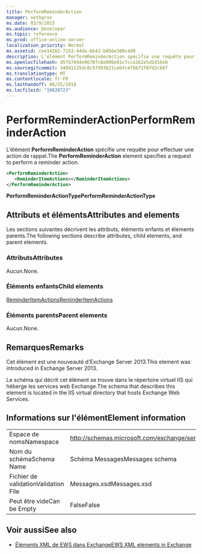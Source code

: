 ```yaml
---
title: PerformReminderAction
manager: sethgros
ms.date: 03/9/2015
ms.audience: Developer
ms.topic: reference
ms.prod: office-online-server
localization_priority: Normal
ms.assetid: cee14262-7153-44da-bb42-b856e380c4d0
description: L’élément PerformReminderAction spécifie une requête pour effectuer une action de rappel.
ms.openlocfilehash: d57b7694e9678fc8e096e01c7cca162e5d2d16e8
ms.sourcegitcommit: 34041125dc8c5f993b21cebfc4f8b72f0fd2cb6f
ms.translationtype: MT
ms.contentlocale: fr-FR
ms.lasthandoff: 06/25/2018
ms.locfileid: "19828723"
---
```

# <a name="performreminderaction"></a><span data-ttu-id="4bdc4-103">PerformReminderAction</span><span class="sxs-lookup"><span data-stu-id="4bdc4-103">PerformReminderAction</span></span>

<span data-ttu-id="4bdc4-104">L’élément **PerformReminderAction** spécifie une requête pour effectuer une action de rappel.</span><span class="sxs-lookup"><span data-stu-id="4bdc4-104">The **PerformReminderAction** element specifies a request to perform a reminder action.</span></span> 
  
```XML
<PerformReminderAction>
   <ReminderItemActions></ReminderItemActions>
</PerformReminderAction>
```

 <span data-ttu-id="4bdc4-105">**PerformReminderActionType**</span><span class="sxs-lookup"><span data-stu-id="4bdc4-105">**PerformReminderActionType**</span></span>
## <a name="attributes-and-elements"></a><span data-ttu-id="4bdc4-106">Attributs et éléments</span><span class="sxs-lookup"><span data-stu-id="4bdc4-106">Attributes and elements</span></span>

<span data-ttu-id="4bdc4-107">Les sections suivantes décrivent les attributs, éléments enfants et éléments parents.</span><span class="sxs-lookup"><span data-stu-id="4bdc4-107">The following sections describe attributes, child elements, and parent elements.</span></span>
  
### <a name="attributes"></a><span data-ttu-id="4bdc4-108">Attributs</span><span class="sxs-lookup"><span data-stu-id="4bdc4-108">Attributes</span></span>

<span data-ttu-id="4bdc4-109">Aucun.</span><span class="sxs-lookup"><span data-stu-id="4bdc4-109">None.</span></span>
  
### <a name="child-elements"></a><span data-ttu-id="4bdc4-110">Éléments enfants</span><span class="sxs-lookup"><span data-stu-id="4bdc4-110">Child elements</span></span>

[<span data-ttu-id="4bdc4-111">ReminderItemActions</span><span class="sxs-lookup"><span data-stu-id="4bdc4-111">ReminderItemActions</span></span>](reminderitemactions.md)
  
### <a name="parent-elements"></a><span data-ttu-id="4bdc4-112">Éléments parents</span><span class="sxs-lookup"><span data-stu-id="4bdc4-112">Parent elements</span></span>

<span data-ttu-id="4bdc4-113">Aucun.</span><span class="sxs-lookup"><span data-stu-id="4bdc4-113">None.</span></span>
  
## <a name="remarks"></a><span data-ttu-id="4bdc4-114">Remarques</span><span class="sxs-lookup"><span data-stu-id="4bdc4-114">Remarks</span></span>

<span data-ttu-id="4bdc4-115">Cet élément est une nouveauté d'Exchange Server 2013.</span><span class="sxs-lookup"><span data-stu-id="4bdc4-115">This element was introduced in Exchange Server 2013.</span></span>
  
<span data-ttu-id="4bdc4-116">Le schéma qui décrit cet élément se trouve dans le répertoire virtuel IIS qui héberge les services web Exchange.</span><span class="sxs-lookup"><span data-stu-id="4bdc4-116">The schema that describes this element is located in the IIS virtual directory that hosts Exchange Web Services.</span></span>
  
## <a name="element-information"></a><span data-ttu-id="4bdc4-117">Informations sur l'élément</span><span class="sxs-lookup"><span data-stu-id="4bdc4-117">Element information</span></span>

|||
|:-----|:-----|
|<span data-ttu-id="4bdc4-118">Espace de noms</span><span class="sxs-lookup"><span data-stu-id="4bdc4-118">Namespace</span></span>  <br/> |http://schemas.microsoft.com/exchange/services/2006/messages  <br/> |
|<span data-ttu-id="4bdc4-119">Nom du schéma</span><span class="sxs-lookup"><span data-stu-id="4bdc4-119">Schema Name</span></span>  <br/> |<span data-ttu-id="4bdc4-120">Schéma Messages</span><span class="sxs-lookup"><span data-stu-id="4bdc4-120">Messages schema</span></span>  <br/> |
|<span data-ttu-id="4bdc4-121">Fichier de validation</span><span class="sxs-lookup"><span data-stu-id="4bdc4-121">Validation File</span></span>  <br/> |<span data-ttu-id="4bdc4-122">Messages.xsd</span><span class="sxs-lookup"><span data-stu-id="4bdc4-122">Messages.xsd</span></span>  <br/> |
|<span data-ttu-id="4bdc4-123">Peut être vide</span><span class="sxs-lookup"><span data-stu-id="4bdc4-123">Can be Empty</span></span>  <br/> |<span data-ttu-id="4bdc4-124">False</span><span class="sxs-lookup"><span data-stu-id="4bdc4-124">False</span></span>  <br/> |
   
## <a name="see-also"></a><span data-ttu-id="4bdc4-125">Voir aussi</span><span class="sxs-lookup"><span data-stu-id="4bdc4-125">See also</span></span>



- [<span data-ttu-id="4bdc4-126">Éléments XML de EWS dans Exchange</span><span class="sxs-lookup"><span data-stu-id="4bdc4-126">EWS XML elements in Exchange</span></span>](ews-xml-elements-in-exchange.md)

